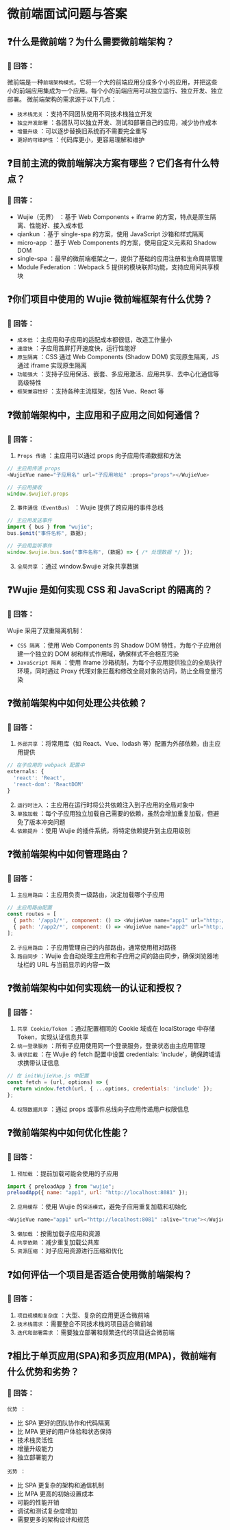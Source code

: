 # 微前端面试问题与答案

## ❓什么是微前端？为什么需要微前端架构？
### 🙋 回答：
微前端是一种`前端架构模式`，它将一个大的前端应用分成多个小的应用，并把这些小的前端应用集成为一个应用。每个小的前端应用可以独立运行、独立开发、独立部署。
微前端架构的需求源于以下几点：
- `技术栈无关` ：支持不同团队使用不同技术栈独立开发
- `独立开发部署` ：各团队可以独立开发、测试和部署自己的应用，减少协作成本
- `增量升级` ：可以逐步替换旧系统而不需要完全重写
- `更好的可维护性` ：代码库更小，更容易理解和维护

## ❓目前主流的微前端解决方案有哪些？它们各有什么特点？
### 🙋 回答：
- Wujie（无界） ：基于 Web Components + iframe 的方案，特点是原生隔离、性能好、接入成本低
- qiankun ：基于 single-spa 的方案，使用 JavaScript 沙箱和样式隔离
- micro-app ：基于 Web Components 的方案，使用自定义元素和 Shadow DOM
- single-spa ：最早的微前端框架之一，提供了基础的应用注册和生命周期管理
- Module Federation ：Webpack 5 提供的模块联邦功能，支持应用间共享模块

## ❓你们项目中使用的 Wujie 微前端框架有什么优势？
### 🙋 回答：
- `成本低` ：主应用和子应用的适配成本都很低，改造工作量小
- `速度快` ：子应用首屏打开速度快，运行性能好
- `原生隔离` ：CSS 通过 Web Components (Shadow DOM) 实现原生隔离，JS 通过 iframe 实现原生隔离
- `功能强大` ：支持子应用保活、嵌套、多应用激活、应用共享、去中心化通信等高级特性
- `框架兼容性好` ：支持各种主流框架，包括 Vue、React 等

## ❓微前端架构中，主应用和子应用之间如何通信？
### 🙋 回答：
1. `Props 传递` ：主应用可以通过 props 向子应用传递数据和方法
```js
// 主应用传递 props
<WujieVue name="子应用名" url="子应用地址" :props="props"></WujieVue>

// 子应用接收
window.$wujie?.props
```
2. `事件通信（EventBus）` ：Wujie 提供了跨应用的事件总线
```js
// 主应用发送事件
import { bus } from "wujie";
bus.$emit("事件名称", 数据);

// 子应用监听事件
window.$wujie.bus.$on("事件名称", (数据) => { /* 处理数据 */ });
```
3. `全局共享` ：通过 window.$wujie 对象共享数据

## ❓Wujie 是如何实现 CSS 和 JavaScript 的隔离的？
### 🙋 回答：
Wujie 采用了双重隔离机制：
- `CSS 隔离` ：使用 Web Components 的 Shadow DOM 特性，为每个子应用创建一个独立的 DOM 树和样式作用域，确保样式不会相互污染
- `JavaScript 隔离` ：使用 iframe 沙箱机制，为每个子应用提供独立的全局执行环境，同时通过 Proxy 代理对象拦截和修改全局对象的访问，防止全局变量污染

## ❓微前端架构中如何处理公共依赖？
### 🙋 回答：
1. `外部共享` ：将常用库（如 React、Vue、lodash 等）配置为外部依赖，由主应用提供
```js
// 在子应用的 webpack 配置中
externals: {
  'react': 'React',
  'react-dom': 'ReactDOM'
}
```
2. `运行时注入` ：主应用在运行时将公共依赖注入到子应用的全局对象中
3. `单独加载` ：每个子应用独立加载自己需要的依赖，虽然会增加重复加载，但避免了版本冲突问题
4. `依赖提升` ：使用 Wujie 的插件系统，将特定依赖提升到主应用级别

## ❓微前端架构中如何管理路由？
### 🙋 回答：
1. `主应用路由` ：主应用负责一级路由，决定加载哪个子应用
```js
// 主应用路由配置
const routes = [
  { path: '/app1/*', component: () => <WujieVue name="app1" url="http://localhost:8081" /> },
  { path: '/app2/*', component: () => <WujieVue name="app2" url="http://localhost:8082" /> }
];
```
2. `子应用路由` ：子应用管理自己的内部路由，通常使用相对路径
3. `路由同步` ：Wujie 会自动处理主应用和子应用之间的路由同步，确保浏览器地址栏的 URL 与当前显示的内容一致

## ❓微前端架构中如何实现统一的认证和授权？
### 🙋 回答：
1. `共享 Cookie/Token` ：通过配置相同的 Cookie 域或在 localStorage 中存储 Token，实现认证信息共享
2. `统一登录服务` ：所有子应用使用同一个登录服务，登录状态由主应用管理
3. `请求拦截` ：在 Wujie 的 fetch 配置中设置 credentials: 'include'，确保跨域请求携带认证信息
```js
// 在 initWujieVue.js 中配置
const fetch = (url, options) => {
  return window.fetch(url, { ...options, credentials: 'include' });
};
```
4. `权限数据共享` ：通过 props 或事件总线向子应用传递用户权限信息

## ❓微前端架构中如何优化性能？
### 🙋 回答：
1. `预加载` ：提前加载可能会使用的子应用
```js
import { preloadApp } from "wujie";
preloadApp({ name: "app1", url: "http://localhost:8081" });
```
2. `应用缓存` ：使用 Wujie 的`保活模式`，避免子应用重复加载和初始化
```js
<WujieVue name="app1" url="http://localhost:8081" :alive="true"></WujieVue>
```
3. `懒加载` ：按需加载子应用和资源
4. `共享依赖` ：减少重复加载公共库
5. `资源压缩` ：对子应用资源进行压缩和优化

## ❓如何评估一个项目是否适合使用微前端架构？
### 🙋 回答：
1. `项目规模和复杂度` ：大型、复杂的应用更适合微前端
2. `技术栈需求` ：需要整合不同技术栈的项目适合微前端
3. `迭代和部署需求` ：需要独立部署和频繁迭代的项目适合微前端

## ❓相比于单页应用(SPA)和多页应用(MPA)，微前端有什么优势和劣势？
### 🙋 回答：
`优势 ：`
- 比 SPA 更好的团队协作和代码隔离
- 比 MPA 更好的用户体验和状态保持
- 技术栈灵活性
- 增量升级能力
- 独立部署能力

`劣势 ：`
- 比 SPA 更复杂的架构和通信机制
- 比 MPA 更高的初始设置成本
- 可能的性能开销
- 调试和测试复杂度增加
- 需要更多的架构设计和规范